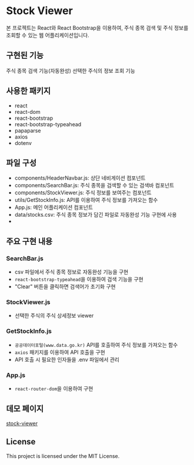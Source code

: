 # Stock Viewer
본 프로젝트는 React와 React Bootstrap을 이용하여, 주식 종목 검색 및 주식 정보를 조회할 수 있는 웹 어플리케이션입니다.

## 구현된 기능
주식 종목 검색 기능(자동완성)
선택한 주식의 정보 조회 기능

## 사용한 패키지
- react
- react-dom
- react-bootstrap
- react-bootstrap-typeahead
- papaparse
- axios
- dotenv

## 파일 구성
- components/HeaderNavbar.js: 상단 네비게이션 컴포넌트
- components/SearchBar.js: 주식 종목을 검색할 수 있는 검색바 컴포넌트
- components/StockViewer.js: 주식 정보를 보여주는 컴포넌트
- utils/GetStockInfo.js: API를 이용하여 주식 정보를 가져오는 함수
- App.js: 메인 어플리케이션 컴포넌트
- data/stocks.csv: 주식 종목 정보가 담긴 파일로 자동완성 기능 구현에 사용
- 
## 주요 구현 내용
### SearchBar.js
- csv 파일에서 주식 종목 정보로 자동완성 기능을 구현
- `react-bootstrap-typeahead`을 이용하여 검색 기능을 구현
- "Clear" 버튼을 클릭하면 검색어가 초기화 구현
### StockViewer.js
- 선택한 주식의 주식 상세정보 viewer
### GetStockInfo.js
- `공공데이터포털(www.data.go.kr)` API를 호출하여 주식 정보를 가져오는 함수
- `axios` 패키지를 이용하여 API 호출을 구현
- API 호출 시 필요한 인자들을 .env 파일에서 관리
### App.js 
- `react-router-dom`을 이용하여 구현

## 데모 페이지
[stock-viewer](https://penpar.github.io/stock-viewer)

## License

This project is licensed under the MIT License.
